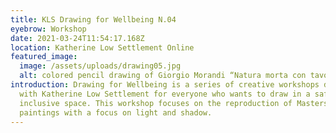 ```yaml
---
title: KLS Drawing for Wellbeing N.04
eyebrow: Workshop
date: 2021-03-24T11:54:17.168Z
location: Katherine Low Settlement Online
featured_image:
  image: /assets/uploads/drawing05.jpg
  alt: colored pencil drawing of Giorgio Morandi “Natura morta con tavolo”
introduction: Drawing for Wellbeing is a series of creative workshops developed
  with Katherine Low Settlement for everyone who wants to draw in a safe and
  inclusive space. This workshop focuses on the reproduction of Masters'
  paintings with a focus on light and shadow.
---
```

